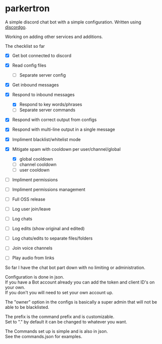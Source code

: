 # parkertron

A simple discord chat bot with a simple configuration. Written using [discordgo](https://github.com/bwmarrin/discordgo).

Working on adding other services and additions.

The checklist so far
- [x] Get bot connected to discord
- [x] Read config files
  - [ ] Separate server config
- [x] Get inbound messages
- [x] Respond to inbound messages
  - [x] Respond to key words/phrases
  - [ ] Separate server commands 
- [x] Respond with correct output from configs
- [x] Respond with multi-line output in a single message
- [x] Impliment blacklist/whitelist mode
- [x] Mitigate spam with cooldown per user/channel/global
  - [x] global cooldown
  - [ ] channel cooldown
  - [ ] user cooldown
- [ ] Impliment permissions
- [ ] Impliment permissions management
- [ ] Full OSS release
- [ ] Log user join/leave 
- [ ] Log chats
- [ ] Log edits (show original and edited)
- [ ] Log chats/edits to separate files/folders
- [ ] Join voice channels
- [ ] Play audio from links


So far I have the chat bot part down with no limiting or administration.

Configuration is done in json.  
If you have a Bot account already you can add the token and client ID's on your own.  
If you don't you will need to set your own account up.

The "owner" option in the configs is basically a super admin that will not be able to be blacklisted.

The prefix is the command prefix and is customizable.  
Set to "." by default it can be changed to whatever you want.


The Commands set up is simple and is also in json.  
See the commands.json for examples.  
